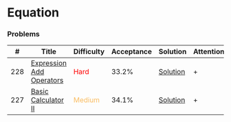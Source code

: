 Equation
===

### Problems
| #   | Title    |   Difficulty | Acceptance |Solution  | Attention |
| --- | --- | --- | --- | --- | --- |
| 228 | [Expression Add Operators](https://leetcode.com/problems/expression-add-operators) | <span style="color:red">Hard</span> | 33.2% |[Solution](../problems/282.md)| + |
| 227 | [Basic Calculator II](https://leetcode.com/problems/basic-calculator-ii/) | <span style="color:#FABC60">Medium</span>  | 34.1% |[Solution](../problems/227.md)| + |